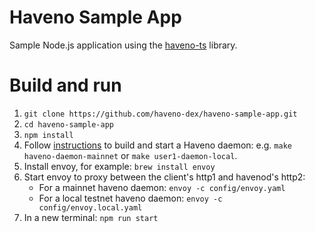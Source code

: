 # Haveno Sample App

Sample Node.js application using the [haveno-ts](https://github.com/haveno-dex/haveno-ts) library.

# Build and run

1. `git clone https://github.com/haveno-dex/haveno-sample-app.git`
2. `cd haveno-sample-app`
3. `npm install`
4. Follow [instructions](https://github.com/haveno-dex/haveno/blob/master/docs/installing.md) to build and start a Haveno daemon: e.g. `make haveno-daemon-mainnet` or `make user1-daemon-local`.
5. Install envoy, for example: `brew install envoy`
6. Start envoy to proxy between the client's http1 and havenod's http2:
    - For a mainnet haveno daemon: `envoy -c config/envoy.yaml`
    - For a local testnet haveno daemon: `envoy -c config/envoy.local.yaml`
7. In a new terminal: `npm run start`